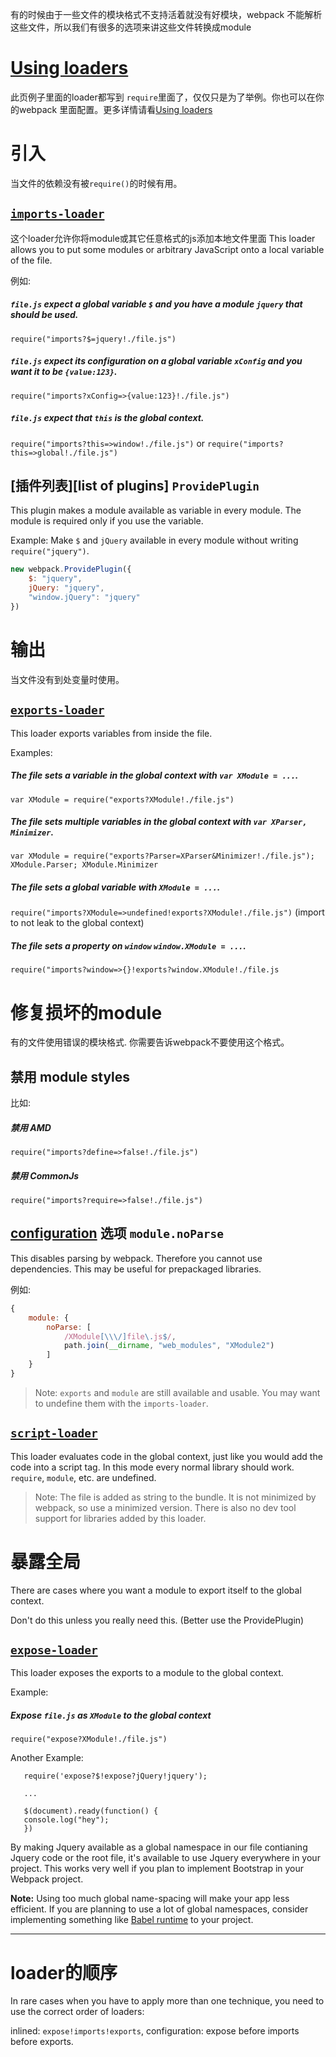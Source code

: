 有的时候由于一些文件的模块格式不支持活着就没有好模块，webpack 不能解析这些文件，所以我们有很多的选项来讲这些文件转换成module



# [Using loaders][Using loaders]

此页例子里面的loader都写到 `require`里面了，仅仅只是为了举例。你也可以在你的webpack 里面配置。更多详情请看[Using loaders][Using loaders]



# 引入

当文件的依赖没有被`require()`的时候有用。

## [`imports-loader`](https://github.com/webpack/imports-loader)
这个loader允许你将module或其它任意格式的js添加本地文件里面
This loader allows you to put some modules or arbitrary JavaScript onto a local variable of the file.

例如: 

##### `file.js` expect a global variable `$` and you have a module `jquery` that should be used.

`require("imports?$=jquery!./file.js")`

##### `file.js` expect its configuration on a global variable `xConfig` and you want it to be `{value:123}`.

`require("imports?xConfig=>{value:123}!./file.js")`

##### `file.js` expect that `this` is the global context.

`require("imports?this=>window!./file.js")` or `require("imports?this=>global!./file.js")`

## [插件列表][list of plugins] `ProvidePlugin`

This plugin makes a module available as variable in every module. The module is required only if you use the variable.

Example: Make `$` and `jQuery` available in every module without writing `require("jquery")`.

``` javascript
new webpack.ProvidePlugin({
	$: "jquery",
	jQuery: "jquery",
	"window.jQuery": "jquery"
})
```



# 输出

当文件没有到处变量时使用。
## [`exports-loader`](https://github.com/webpack/exports-loader)

This loader exports variables from inside the file.

Examples:

##### The file sets a variable in the global context with `var XModule = ...`.

`var XModule = require("exports?XModule!./file.js")`

##### The file sets multiple variables in the global context with `var XParser, Minimizer`.

`var XModule = require("exports?Parser=XParser&Minimizer!./file.js"); XModule.Parser; XModule.Minimizer`

##### The file sets a global variable with `XModule = ...`.

`require("imports?XModule=>undefined!exports?XModule!./file.js")` (import to not leak to the global context)

##### The file sets a property on `window` `window.XModule = ...`.

`require("imports?window=>{}!exports?window.XModule!./file.js`




# 修复损坏的module

有的文件使用错误的模块格式. 你需要告诉webpack不要使用这个格式。

## 禁用 module styles

比如:

##### 禁用 AMD

`require("imports?define=>false!./file.js")`

##### 禁用 CommonJs

`require("imports?require=>false!./file.js")`

## [configuration][configuration] 选项 `module.noParse`

This disables parsing by webpack. Therefore you cannot use dependencies. This may be useful for prepackaged libraries.

例如:

``` javascript
{
	module: {
		noParse: [
			/XModule[\\\/]file\.js$/,
			path.join(__dirname, "web_modules", "XModule2")
		]
	}
}
```

> Note: `exports` and `module` are still available and usable. You may want to undefine them with the `imports-loader`.

## [`script-loader`](https://github.com/webpack/script-loader)

This loader evaluates code in the global context, just like you would add the code into a script tag. In this mode every normal library should work. `require`, `module`, etc. are undefined.

> Note: The file is added as string to the bundle. It is not minimized by webpack, so use a minimized version. There is also no dev tool support for libraries added by this loader.




# 暴露全局

There are cases where you want a module to export itself to the global context.

Don't do this unless you really need this. (Better use the ProvidePlugin)

## [`expose-loader`](https://github.com/webpack/expose-loader)

This loader exposes the exports to a module to the global context.

Example: 

##### Expose `file.js` as `XModule` to the global context

`require("expose?XModule!./file.js")`


Another Example: 

``` 
   require('expose?$!expose?jQuery!jquery');
   
   ...

   $(document).ready(function() {
   console.log("hey");
   })

```

By making Jquery available as a global namespace in our file contianing Jquery code or the root file, it's available to use Jquery everywhere in your project. This works very well if you plan to implement Bootstrap in your Webpack project. 

**Note:** Using too much global name-spacing will make your app less efficient. If you are planning to use a lot of global namespaces, consider implementing something like [Babel runtime](http://babeljs.io/docs/plugins/transform-runtime/) to your project. 

***




# loader的顺序

In rare cases when you have to apply more than one technique, you need to use the correct order of loaders:

inlined: `expose!imports!exports`, configuration: expose before imports before exports.

[Using loaders]: using-loaders.md
[configuration]: configuration.md